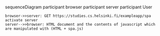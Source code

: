 sequenceDiagram
    participant browser
    participant server
     participant User


    browser->>server: GET https://studies.cs.helsinki.fi/exampleapp/spa
    activate server
    server-->>browser: HTML document and the contents of javascript which are manipulated with (HTML + spa.js)
    